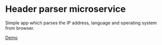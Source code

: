 # Header parser microservice

Simple app which parses the IP address, language and operating system from browser.

[Demo](https://g1st-header-parser-ms.herokuapp.com/)
